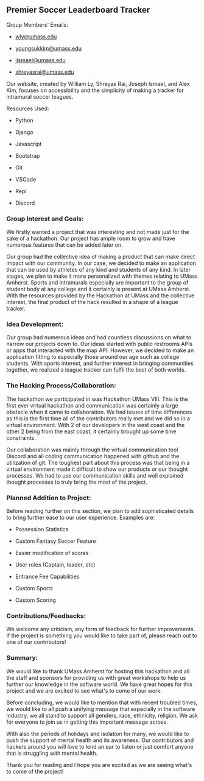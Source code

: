 ## Premier Soccer Leaderboard Tracker

Group Members' Emails:

- wly@umass.edu

- youngsukkim@umass.edu

- jismael@umass.edu

- shreyasrai@umass.edu

Our website, created by William Ly, Shreyas Rai, Joseph Ismael, and Alex Kim, focuses on accessibility and the simplicity of making a tracker for intramural soccer leagues. 

Resources Used:

- Python
  
- Django
  
- Javascript
  
- Bootstrap
  
- Git
  
- VSCode
  
- Repl
  
- Discord

### Group Interest and Goals:

We firstly wanted a project that was interesting and not made just for the sake of a hackathon. Our project has ample room to grow and have numerous features that can be added later on. 

Our group had the collective idea of making a product that can make direct impact with our community. In our case, we decided to make an application that can be used by athletes of any kind and students of any kind. In later stages, we plan to make it more personalized with themes relating to UMass Amherst. Sports and intramurals especially are important to the group of student body at any college and it certainly is present at UMass Amherst. With the resources provided by the Hackathon at UMass and the collective interest, the final product of the hack resulted in a shape of a league tracker. 


### Idea Development:

Our group had numerous ideas and had countless discussions on what to narrow our projects down to. Our ideas started with public restrooms APIs or apps that interacted with the map API. However, we decided to make an application fitting to especially those around our age such as college students. With sports interest, and further interest in bringing communities together, we realized a league tracker can fulfil the best of both worlds. 

### The Hacking Process/Collaboration: 

The hackathon we participated in was Hackathon UMass VIII. This is the first ever virtual hackathon and communication was certainly a large obstacle when it came to collaboration. We had issues of time differences as this is the first time all of the contributors really met and we did so in a virtual environment. With 2 of our developers in the west coast and the other 2 being from the east coast, it certainly brought up some time constraints. 

Our collaboration was mainly through the virtual communication tool Discord and all coding communication happened with github and the utilization of git. The toughest part about this process was that being in a virtual environment made it difficult to show our products or our thought processes. We had to use our communication skills and well explained thought processes to truly bring the most of the project. 


### Planned Addition to Project:

Before reading further on this section, we plan to add sophisticated details to bring further ease to our user experience. 
Examples are: 

- Possession Statistics
  
- Custom Fantasy Soccer Feature
  
- Easier modification of scores
  
- User roles (Captain, leader, etc)
  
- Entrance Fee Capabilities
  
- Custom Sports
  
- Custom Scoring


### Contributions/Feedbacks:

We welcome any criticism, any form of feedback for further improvements. If the project is something you would like to take part of, please reach out to one of our contributors! 

### Summary: 

We would like to thank UMass Amherst for hosting this hackathon and all the staff and sponsors for providing us with great workshops to help us further our knowledge in the software world. We have great hopes for this project and we are excited to see what's to come of our work. 

Before concluding, we would like to mention that with recent troubled times, we would like to all push a unifying message that especially in the software industry, we all stand to support all genders, race, ethnicity, religion. We ask for everyone to join us in getting this important message across. 

With also the periods of holidays and isolation for many, we would like to push the support of mental health and its awareness. Our contributors and hackers around you will love to lend an ear to listen or just comfort anyone that is struggling with mental health.

Thank you for reading and I hope you are excited as we are seeing what's to come of the project!
